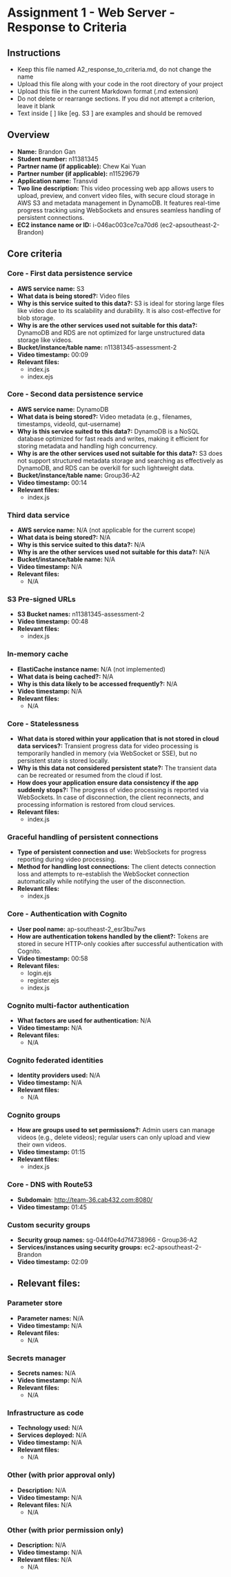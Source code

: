 Assignment 1 - Web Server - Response to Criteria
================================================

Instructions
------------------------------------------------
- Keep this file named A2_response_to_criteria.md, do not change the name
- Upload this file along with your code in the root directory of your project
- Upload this file in the current Markdown format (.md extension)
- Do not delete or rearrange sections.  If you did not attempt a criterion, leave it blank
- Text inside [ ] like [eg. S3 ] are examples and should be removed


Overview
------------------------------------------------

- **Name:** Brandon Gan
- **Student number:** n11381345
- **Partner name (if applicable):** Chew Kai Yuan
- **Partner number (if applicable):** n11529679
- **Application name:** Transvid
- **Two line description:** This video processing web app allows users to upload, preview, and convert video files, with secure cloud storage in AWS S3 and metadata management in DynamoDB. It features real-time progress tracking using WebSockets and ensures seamless handling of persistent connections.
- **EC2 instance name or ID:** i-046ac003ce7ca70d6 (ec2-apsoutheast-2-Brandon)

Core criteria
------------------------------------------------

### Core - First data persistence service

- **AWS service name:** S3
- **What data is being stored?:** Video files
- **Why is this service suited to this data?:** S3 is ideal for storing large files like video due to its scalability and durability. It is also cost-effective for blob storage.
- **Why is are the other services used not suitable for this data?:** DynamoDB and RDS are not optimized for large unstructured data storage like videos.
- **Bucket/instance/table name:** n11381345-assessment-2
- **Video timestamp:**  00:09
- **Relevant files:**
    - index.js
    - index.ejs

### Core - Second data persistence service

- **AWS service name:** DynamoDB
- **What data is being stored?:** Video metadata (e.g., filenames, timestamps, videoId, qut-username)
- **Why is this service suited to this data?:** DynamoDB is a NoSQL database optimized for fast reads and writes, making it efficient for storing metadata and handling high concurrency.
- **Why is are the other services used not suitable for this data?:** S3 does not support structured metadata storage and searching as effectively as DynamoDB, and RDS can be overkill for such lightweight data.
- **Bucket/instance/table name:** Group36-A2
- **Video timestamp:** 00:14
- **Relevant files:**
    - index.js

### Third data service

- **AWS service name:**  N/A (not applicable for the current scope)
- **What data is being stored?:** N/A
- **Why is this service suited to this data?:** N/A
- **Why is are the other services used not suitable for this data?:** N/A
- **Bucket/instance/table name:** N/A
- **Video timestamp:** N/A
- **Relevant files:**
    - N/A

### S3 Pre-signed URLs

- **S3 Bucket names:** n11381345-assessment-2
- **Video timestamp:** 00:48
- **Relevant files:**
    - index.js

### In-memory cache

- **ElastiCache instance name:** N/A (not implemented)
- **What data is being cached?:** N/A
- **Why is this data likely to be accessed frequently?:** N/A
- **Video timestamp:** N/A
- **Relevant files:**
    - N/A

### Core - Statelessness

- **What data is stored within your application that is not stored in cloud data services?:** Transient progress data for video processing is temporarily handled in memory (via WebSocket or SSE), but no persistent state is stored locally.
- **Why is this data not considered persistent state?:** The transient data can be recreated or resumed from the cloud if lost.
- **How does your application ensure data consistency if the app suddenly stops?:** The progress of video processing is reported via WebSockets. In case of disconnection, the client reconnects, and processing information is restored from cloud services.
- **Relevant files:**
    - index.js

### Graceful handling of persistent connections

- **Type of persistent connection and use:** WebSockets for progress reporting during video processing.
- **Method for handling lost connections:** The client detects connection loss and attempts to re-establish the WebSocket connection automatically while notifying the user of the disconnection.
- **Relevant files:**
    - index.js


### Core - Authentication with Cognito

- **User pool name:** ap-southeast-2_esr3bu7ws
- **How are authentication tokens handled by the client?:** Tokens are stored in secure HTTP-only cookies after successful authentication with Cognito.
- **Video timestamp:** 00:58
- **Relevant files:**
    - login.ejs
    - register.ejs
    - index.js

### Cognito multi-factor authentication

- **What factors are used for authentication:** N/A
- **Video timestamp:** N/A
- **Relevant files:**
    - N/A

### Cognito federated identities

- **Identity providers used:** N/A
- **Video timestamp:** N/A
- **Relevant files:**
    - N/A

### Cognito groups

- **How are groups used to set permissions?:** Admin users can manage videos (e.g., delete videos); regular users can only upload and view their own videos.
- **Video timestamp:** 01:15
- **Relevant files:**
    - index.js

### Core - DNS with Route53

- **Subdomain**:  http://team-36.cab432.com:8080/
- **Video timestamp:** 01:45
 

### Custom security groups

- **Security group names:** sg-044f0e4d7f4738966 - Group36-A2
- **Services/instances using security groups:** ec2-apsoutheast-2-Brandon
- **Video timestamp:** 02:09
- **Relevant files:**
    - 

### Parameter store

- **Parameter names:** N/A
- **Video timestamp:** N/A
- **Relevant files:**
    - N/A

### Secrets manager

- **Secrets names:** N/A
- **Video timestamp:** N/A
- **Relevant files:**
    - N/A

### Infrastructure as code

- **Technology used:** N/A
- **Services deployed:** N/A
- **Video timestamp:** N/A
- **Relevant files:** 
    - N/A

### Other (with prior approval only)

- **Description:** N/A
- **Video timestamp:** N/A
- **Relevant files:** N/A
    - N/A

### Other (with prior permission only)

- **Description:** N/A
- **Video timestamp:** N/A
- **Relevant files:** N/A
    - N/A
